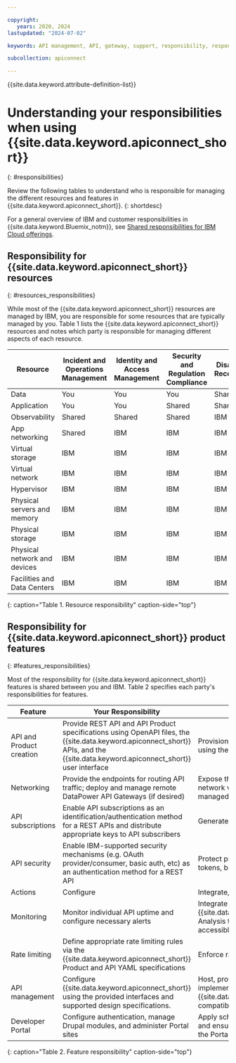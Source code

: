 ```yaml
---

copyright:
   years: 2020, 2024
lastupdated: "2024-07-02"

keywords: API management, API, gateway, support, responsibility, responsible, API Connect

subcollection: apiconnect

---
```


{{site.data.keyword.attribute-definition-list}}

# Understanding your responsibilities when using {{site.data.keyword.apiconnect_short}}
{: #responsibilities}

Review the following tables to understand who is responsible for managing the different resources and features in {{site.data.keyword.apiconnect_short}}.
{: shortdesc}

For a general overview of IBM and customer responsibilities in {{site.data.keyword.Bluemix_notm}}, see [Shared responsibilities for IBM Cloud offerings](/docs/overview?topic=overview-shared-responsibilities).

## Responsibility for {{site.data.keyword.apiconnect_short}} resources
{: #resources_responsibilities}

While most of the {{site.data.keyword.apiconnect_short}} resources are managed by IBM, you are responsible for some resources that are typically managed by you. Table 1 lists the {{site.data.keyword.apiconnect_short}} resources and notes which party is responsible for managing different aspects of each resource.

| Resource                     | Incident and Operations Management | Identity and Access Management | Security and Regulation Compliance | Disaster Recovery |
| ---------------------------- | --------------------- | ------------------| --------------------- | -------- |
| Data                         | You                   | You               | You                   | Shared   |
| Application                  | You                   | You               | Shared                | Shared   |
| Observability                | Shared                | Shared            | Shared                | IBM      |
| App networking               | Shared                | IBM               | IBM                   | IBM      |
| Virtual storage              | IBM                   | IBM               | IBM                   | IBM      |
| Virtual network              | IBM                   | IBM               | IBM                   | IBM      |
| Hypervisor                   | IBM                   | IBM               | IBM                   | IBM      |
| Physical servers and memory  | IBM                   | IBM               | IBM                   | IBM      |
| Physical storage             | IBM                   | IBM               | IBM                   | IBM      |
| Physical network and devices | IBM                   | IBM               | IBM                   | IBM      |
| Facilities and Data Centers  | IBM                   | IBM               | IBM                   | IBM      |
{: caption="Table 1. Resource responsibility" caption-side="top"}

## Responsibility for {{site.data.keyword.apiconnect_short}} product features
{: #features_responsibilities}

Most of the responsibility for {{site.data.keyword.apiconnect_short}} features is shared between you and IBM. Table 2 specifies each party's responsibilities for features.

| Feature             | Your Responsibility           | IBM's Responsibility           |
| --------------------| ----------------------------- | -------------------------------|
| API and Product creation        | Provide REST API and API Product specifications using OpenAPI files, the {{site.data.keyword.apiconnect_short}} APIs, and the {{site.data.keyword.apiconnect_short}} user interface | Provision and deploy the REST API using the your specifications |
| Networking      | Provide the endpoints for routing API traffic; deploy and manage remote DataPower API Gateways (if desired) | Expose the API to a public or private network via the IBM managed or a self-managed DataPower API Gateway |
| API subscriptions            | Enable API subscriptions as an identification/authentication method for a REST APIs and distribute appropriate keys to API subscribers | Generate and authenticate API keys |
| API security               | Enable IBM-supported security mechanisms (e.g. OAuth provider/consumer, basic auth, etc) as an authentication method for a REST API | Protect published APIs via OAuth tokens, basic auth, etc |
| Actions             | Configure | Integrate, generate, and activate |
| Monitoring          | Monitor individual API uptime and configure necessary alerts | Integrate with {{site.data.keyword.cloud_notm}} Log Analysis to provide customer-accessible API operational logs |
| Rate limiting       | Define appropriate rate limiting rules via the {{site.data.keyword.apiconnect_short}} Product and API YAML specifications | Enforce rate limits |
| API management | Configure {{site.data.keyword.apiconnect_short}} using the provided interfaces and supported design specifications. | Host, provision, integrate, and implement your APIs using your {{site.data.keyword.apiconnect_short}}-compatible specifications |
| Developer Portal |Configure authentication, manage Drupal modules, and administer Portal sites |Apply scheduled upgrades and fixes, and ensure the general availability of the Portal subsystem |
{: caption="Table 2. Feature responsibility" caption-side="top"}
